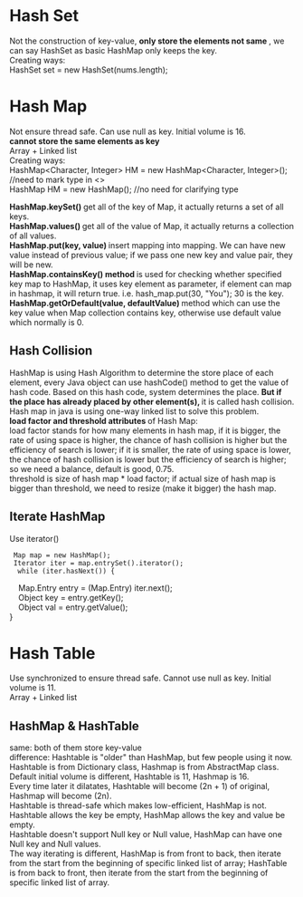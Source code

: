 # Hash Set   
Not the construction of key-value, <b> only store the elements not same </b> , we can say HashSet as basic HashMap only keeps the key.    
Creating ways:    
HashSet<Integer> set = new HashSet<Ineteger>(nums.length);     


# Hash Map    
Not ensure thread safe. Can use null as key. Initial volume is 16.       
<b> cannot store the same elements as key </b>    
Array + Linked list        
Creating ways:   
HashMap<Character, Integer> HM = new HashMap<Character, Integer>(); //need to mark type in <>    
HashMap HM = new HashMap(); //no need for clarifying type      

<b>HashMap.keySet() </b> get all of the key of Map, it actually returns a set of all keys.    
<b>HashMap.values() </b> get all of the value of Map, it actually returns a collection of all values.           
<b>HashMap.put(key, value) </b> insert mapping into mapping. We can have new value instead of previous value; if we pass one new key and value pair, they will be new.      
<b>HashMap.containsKey() method </b> is used for checking whether specified key map to HashMap, it uses key element as parameter, if element can map in hashmap, it will return true. i.e. hash_map.put(30, "You"); 30 is the key.    
<b>HashMap.getOrDefault(value, defaultValue) </b> method which can use the key value when Map collection contains key, otherwise use default value which normally is 0.     

## Hash Collision    
HashMap is using Hash Algorithm to determine the store place of each element, every Java object can use hashCode() method to get the value of hash code. Based on this hash code, system determines the place. <b> But if the place has already placed by other element(s), </b> it is called hash collision.      
Hash map in java is using one-way linked list to solve this problem.      
<b> load factor and threshold attributes </b> of Hash Map:    
load factor stands for how many elements in hash map, if it is bigger, the rate of using space is higher, the chance of hash collision is higher but the efficiency of search is lower; if it is smaller, the rate of using space is lower, the chance of hash collision is lower but the efficiency of search is higher; so we need a balance, default is good, 0.75.     
threshold is size of hash map * load factor; if actual size of hash map is bigger than threshold, we need to resize (make it bigger) the hash map.      

## Iterate HashMap     
Use iterator()    

     Map map = new HashMap();   
     Iterator iter = map.entrySet().iterator();   
      while (iter.hasNext()) {   
          Map.Entry entry = (Map.Entry) iter.next();   
          Object key = entry.getKey();   
          Object val = entry.getValue();   
      }   

 


# Hash Table    
Use synchronized to ensure thread safe. Cannot use null as key. Initial volume is 11.     
Array + Linked list    



## HashMap & HashTable    
same: both of them store key-value   
difference: 
Hashtable is "older" than HashMap, but few people using it now.    
Hashtable is from Dictionary class, Hashmap is from AbstractMap class.    
Default initial volume is different, Hashtable is 11, Hashmap is 16.    
Every time later it dilatates, Hashtable will become (2n + 1) of original, Hashmap will become (2n).     
Hashtable is thread-safe which makes low-efficient, HashMap is not.       
Hashtable allows the key be empty, HashMap allows the key and value be empty.      
Hashtable doesn't support Null key or Null value, HashMap can have one Null key and Null values.    
The way iterating is different, HashMap is from front to back, then iterate from the start from the beginning  of specific linked list of array; HashTable is from back to front, then iterate from the start from the beginning  of specific linked list of array.      



